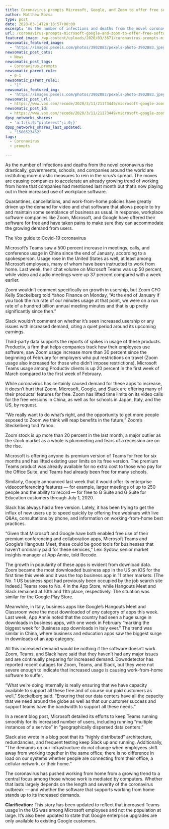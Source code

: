 ```yaml
---
title: Coronavirus prompts Microsoft, Google, and Zoom to offer free software
author: Matthew Rozsa
type: post
date: 2020-03-14T20:18:57+00:00
excerpt: 'As the number of infections and deaths from the novel coronavirus rise drastically, governments, schools, and companies around the world are instituting more drastic measures to rein in the virus’s spread. The moves are causing companies to accelerate an already growing trend of working from home that companies had mentioned last month but that’s now&hellip;'
url: /coronavirus-prompts-microsoft-google-and-zoom-to-offer-free-software/
featured_image: /wp-content/uploads/2020/03/3671/coronavirus-prompts-microsoft-google-and-zoom-to-offer-free-software.jpeg
newsomatic_featured_image:
  - 'https://images.pexels.com/photos/3902883/pexels-photo-3902883.jpeg?auto=compress&#038;cs=tinysrgb&#038;h=650&#038;w=940'
newsomatic_post_cats:
  - News
newsomatic_post_tags:
  - Coronavirus,prompts
newsomatic_parent_rule:
  - 0-1
newsomatic_parent_rule1:
  - "1"
newsomatic_featured_img:
  - 'https://images.pexels.com/photos/3902883/pexels-photo-3902883.jpeg?auto=compress&#038;cs=tinysrgb&#038;h=650&#038;w=940'
newsomatic_post_url:
  - https://www.vox.com/recode/2020/3/11/21173449/microsoft-google-zoom-slack-increased-demand-free-work-from-home-software
newsomatic_post_id:
  - https://www.vox.com/recode/2020/3/11/21173449/microsoft-google-zoom-slack-increased-demand-free-work-from-home-software
dpsp_networks_shares:
  - 'a:1:{s:9:"pinterest";i:0;}'
dpsp_networks_shares_last_updated:
  - "1586523452"
tags:
  - Coronavirus
  - prompts

---
```

<div class="c-entry-content">
  <p id="HRhQEy">
    As the number of infections and deaths from the novel coronavirus rise drastically, governments, schools, and companies around the world are instituting more drastic measures to rein in the virus’s spread. The moves are causing companies to accelerate an already growing trend of working from home that companies had mentioned last month but that’s now playing out in their increased use of workplace software.
  </p>
  
  <p id="5u9jAu">
    Quarantines, cancellations, and work-from-home policies have greatly driven up the demand for video and chat software that allows people to try and maintain some semblance of business as usual. In response, workplace software companies like Zoom, Microsoft, and Google have offered their software for free and have taken pains to make sure they can accommodate the growing demand from users.
  </p>
  
  <p>
    The Vox guide to Covid-19 coronavirus </h4>
  </p>
</div></aside> 

<p id="YstZkd">
  Microsoft’s Teams saw a 500 percent increase in meetings, calls, and conference usage in China since the end of January, according to a spokesperson. Usage rose in the United States as well, at least among Microsoft employees, many of whom have been instructed to work from home. Last week, their chat volume on Microsoft Teams was up 50 percent, while video and audio meetings were up 37 percent compared with a week earlier.
</p>

<p id="Cq0IK7">
  Zoom wouldn’t comment specifically on growth in usership, but Zoom CFO Kelly Steckelberg told Yahoo Finance on Monday, “At the end of January if you took the run rate of our minutes usage at that point, we were on a run rate of a hundred billion annual meeting minutes and that is up pretty significantly since then.”
</p>

<p id="pGp3UY">
  Slack wouldn’t comment on whether it’s seen increased usership or any issues with increased demand, citing a quiet period around its upcoming earnings.
</p>

<p id="wJOrpL">
  Third-party data supports the reports of spikes in usage of these products. Productiv, a firm that helps companies track how their employees use software, saw Zoom usage increase more than 30 percent since the beginning of February for employers who put restrictions on travel (Zoom usage also increased for those who didn’t impose restrictions). Microsoft Teams usage among Productiv clients is up 20 percent in the first week of March compared to the first week of February.
</p>

<p id="jqVTB2">
  While coronavirus has certainly caused demand for these apps to increase, it doesn’t hurt that Zoom, Microsoft, Google, and Slack are offering many of their products’ features for free. Zoom has lifted time limits on its video calls for the free versions in China, as well as for schools in Japan, Italy, and the US, by request.
</p>

<p id="NapopP">
  “We really want to do what’s right, and the opportunity to get more people exposed to Zoom we think will reap benefits in the future,” Zoom’s Steckelberg told Yahoo.
</p>

<p id="vDLgpB">
  Zoom stock is up more than 20 percent in the last month, a major outlier as the stock market as a whole is plummeting and fears of a recession are on the rise.
</p>

<p id="zDJFMp">
  Microsoft is offering anyone its premium version of Teams for free for six months and has lifted existing user limits on its free version. The premium Teams product was already available for no extra cost to those who pay for the Office Suite, and Teams had already been free for many schools.
</p>

<p id="OtyQPb">
  Similarly, Google announced last week that it would offer its enterprise videoconferencing features — for example, larger meetings of up to 250 people and the ability to record — for free to G Suite and G Suite for Education customers through July 1, 2020.
</p>

<p id="0MslDV">
  Slack has always had a free version. Lately, it has been trying to get the influx of new users up to speed quickly by offering free webinars with live Q&As, consultations by phone, and information on working-from-home best practices.
</p>

<p id="2RNB3H">
  “Given that Microsoft and Google have both enabled free use of their premium conferencing and collaboration apps, Microsoft Teams and Google’s Hangouts Meet, these could be good tools for businesses that haven’t ordinarily paid for these services,” Lexi Sydow, senior market insights manager at App Annie, told Recode.
</p>

<p id="QZPEhK">
  The growth in popularity of these apps is evident from download data. Zoom became the most downloaded business app in the US on iOS for the first time this week and it was the top business app in 11 other markets. (The No. 1 US business spot had previously been occupied by the job search site Indeed.) Teams rose to No. 4 in the App Store, while Hangouts Meet and Slack remained at 10th and 11th place, respectively. The situation was similar for the Google Play Store.
</p>

<p id="CjJm9B">
  Meanwhile, in Italy, business apps like Google’s Hangouts Meet and Classroom were the most downloaded of <em>any</em> category of apps this week. Last week, App Annie noted that the country had seen a huge surge in downloads in business apps, with one week in February “marking the biggest week for Business app downloads in Italy ever.” The trend was similar in China, where business and education apps saw the biggest surge in downloads of an app category.
</p>

<p id="a7N2qG">
  All this increased demand would be nothing if the software doesn’t work. Zoom, Teams, and Slack have said that they haven’t had any major issues and are continually preparing for increased demand. Downdetector has reported recent outages for Zoom, Teams, and Slack, but they were not severe enough to indicate that increased usage is causing work-from-home software to suffer.
</p>

<p id="6oM3Tr">
  “What we’re doing internally is really ensuring that we have capacity available to support all these free and of course our paid customers as well,” Steckelberg said. “Ensuring that our data centers have all the capacity that we need around the globe as well as that our customer success and support teams have the bandwidth to support all these needs.”
</p>

<p id="FEAjUa">
  In a recent blog post, Microsoft detailed its efforts to keep Teams running smoothly for its increased number of users, including running “multiple instances of a service” in “geographically dispersed data centers.”
</p>

<p id="zv3osJ">
  Slack also wrote in a blog post that its “highly distributed” architecture, redundancies, and frequent testing keep Slack up and running. Additionally, “The demands on our infrastructure do not change when employees shift away from working together in the same office; there is no difference in load on our systems whether people are connecting from their office, a cellular network, or their home.”
</p>

<p id="iLayYp">
  The coronavirus has pushed working from home from a growing trend to a central focus among those whose work is mediated by computers. Whether that lasts largely depends on the length and severity of the coronavirus outbreak — and whether the software that supports working from home stands up to its increased demands.
</p>

<p id="IWYldY">
  <strong>Clarification:</strong> This story has been updated to reflect that increased Teams usage in the US was among Microsoft employees and not the population at large. It’s also been updated to state that Google enterprise upgrades are only available to existing Google customers.
</p></p></div>